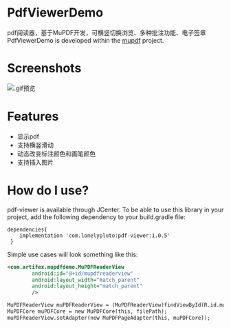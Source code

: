 # PdfViewerDemo
pdf阅读器，基于MuPDF开发，可横竖切换浏览、多种批注功能、电子签章\
PdfViewerDemo is developed within the [mupdf](https://mupdf.com/downloads/) project.
# Screenshots
![.gif预览](screenshot/contacts.gif)

# Features
* 显示pdf
* 支持横竖滑动
* 动态改变标注颜色和画笔颜色
* 支持插入图片
# How do I use?
pdf-viewer is available through JCenter. To be able to use this library in your project, add the following dependency to your build.gradle file:
~~~ 
dependencies{
	implementation 'com.lonelypluto:pdf-viewer:1.0.5'
 }
 ~~~
 Simple use cases will look something like this:
 
~~~xml
<com.artifex.mupdfdemo.MuPDFReaderView
        android:id="@+id/mupdfreaderview"
        android:layout_width="match_parent"
        android:layout_height="match_parent"
        />

MuPDFReaderView muPDFReaderView = (MuPDFReaderView)findViewById(R.id.mupdfreaderview);
MuPDFCore muPDFCore = new MuPDFCore(this, filePath);
muPDFReaderView.setAdapter(new MuPDFPageAdapter(this, muPDFCore));
~~~
